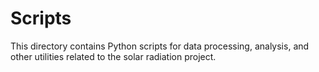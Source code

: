 # Scripts
This directory contains Python scripts for data processing, analysis, and other utilities related to the solar radiation project.
